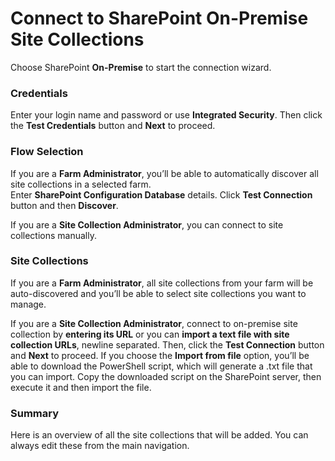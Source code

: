 # Connect to SharePoint On-Premise Site Collections

Choose SharePoint **On-Premise** to start the connection wizard.

### Credentials

Enter your login name and password or use **Integrated Security**. Then click the **Test Credentials** button and **Next** to proceed.

### Flow Selection

If you are a **Farm Administrator**, you’ll be able to automatically discover all site collections in a selected farm.  
Enter **SharePoint Configuration Database** details. Click **Test Connection** button and then **Discover**.

If you are a **Site Collection Administrator**, you can connect to site collections manually.

### Site Collections

If you are a **Farm Administrator**, all site collections from your farm will be auto-discovered and you’ll be able to select site collections you want to manage.

If you are a **Site Collection Administrator**, connect to on-premise site collection by **entering its URL** or you can **import a text file with site collection URLs**, newline separated. Then, click the **Test Connection** button and **Next** to proceed. If you choose the **Import from file** option, you’ll be able to download the PowerShell script, which will generate a .txt file that you can import. Copy the downloaded script on the SharePoint server, then execute it and then import the file.

### Summary

Here is an overview of all the site collections that will be added. You can always edit these from the main navigation.

